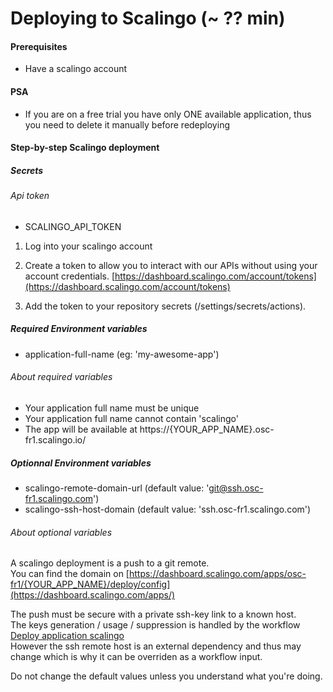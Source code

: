 # Deploying to Scalingo (~ ?? min)

#### Prerequisites
- Have a scalingo account

#### PSA
- If you are on a free trial you have only ONE available application, thus you need to delete it manually before redeploying

#### Step-by-step Scalingo deployment

##### Secrets
###### Api token
- SCALINGO_API_TOKEN 

1. Log into your scalingo account  
2. Create a token to allow you to interact with our APIs without using your account credentials.
  [https://dashboard.scalingo.com/account/tokens](https://dashboard.scalingo.com/account/tokens)

3. Add the token to your repository secrets (/settings/secrets/actions). 
  

##### Required Environment variables 
  - application-full-name (eg: 'my-awesome-app')

###### About required variables
- Your application full name must be unique
- Your application full name cannot contain 'scalingo'
- The app will be available at https://{YOUR_APP_NAME}.osc-fr1.scalingo.io/

##### Optionnal Environment variables
  - scalingo-remote-domain-url (default value: 'git@ssh.osc-fr1.scalingo.com')
  - scalingo-ssh-host-domain (default value: 'ssh.osc-fr1.scalingo.com')

###### About optional variables  
A scalingo deployment is a push to a git remote.  
You can find the domain on [https://dashboard.scalingo.com/apps/osc-fr1/{YOUR_APP_NAME}/deploy/config](https://dashboard.scalingo.com/apps/)

The push must be secure with a private ssh-key link to a known host.  
The keys generation / usage / suppression is handled by the workflow [Deploy application scalingo](.github/workflows/_deploy-application.scalingo.reusable.yml)  
However the ssh remote host is an external dependency and thus may change which is why it can be overriden as a workflow input.  

Do not change the default values unless you understand what you're doing.


